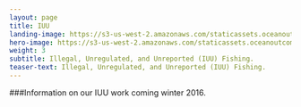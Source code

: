 ```yaml
---
layout: page
title: IUU
landing-image: https://s3-us-west-2.amazonaws.com/staticassets.oceanoutcomes.org/rollover+images/iuu-hover.jpg
hero-image: https://s3-us-west-2.amazonaws.com/staticassets.oceanoutcomes.org/hero+photos/iuuhero.jpg
weight: 3
subtitle: Illegal, Unregulated, and Unreported (IUU) Fishing. 
teaser-text: Illegal, Unregulated, and Unreported (IUU) Fishing.
---
```

###Information on our IUU work coming winter 2016.
